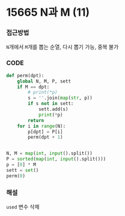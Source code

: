 # 15665 N과 M (11)



### 접근방법

`N`개에서 `M`개를 뽑는 순열, 다시 뽑기 가능, 중복 불가

### CODE

```python
def perm(dpt):
    global N, M, P, sett
    if M == dpt:
        # print(*p)
        s = ''.join(map(str, p))
        if s not in sett:
            sett.add(s)
            print(*p)
        return
    for i in range(N):
        p[dpt] = P[i]
        perm(dpt + 1)


N, M = map(int, input().split())
P = sorted(map(int, input().split()))
p = [0] * M
sett = set()
perm(0)
```

### 해설

`used` 변수 삭제

